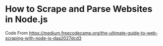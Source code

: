# How to Scrape and Parse Websites in Node.js

Code From
https://medium.freecodecamp.org/the-ultimate-guide-to-web-scraping-with-node-js-daa2027dcd3

